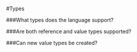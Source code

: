 #Types
    
    
###What types does the language support?
    
###Are both reference and value types supported?

###Can new value types be created?
